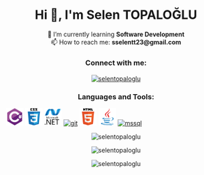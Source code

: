 <h1 align="center">Hi 👋, I'm Selen TOPALOĞLU</h1>

<p align="center">
  🌱 I’m currently learning <b>Software Development</b><br>
  📫 How to reach me: <b>sselentt23@gmail.com</b>
</p>

<h3 align="center">Connect with me:</h3>
<p align="center">
  <a href="https://linkedin.com/in/selen-topaloğlu-a1484a207" target="blank">
    <img align="center" src="https://raw.githubusercontent.com/rahuldkjain/github-profile-readme-generator/master/src/images/icons/Social/linked-in-alt.svg" alt="selentopaloglu" height="30" width="40" />
  </a>
</p>

<h3 align="center">Languages and Tools:</h3>
<p align="center">
  
  <a href="https://www.w3schools.com/cs/" target="_blank" rel="noreferrer"><img src="https://raw.githubusercontent.com/devicons/devicon/master/icons/csharp/csharp-original.svg" alt="csharp" width="40" height="40"/></a>
  <a href="https://www.w3schools.com/css/" target="_blank" rel="noreferrer"><img src="https://raw.githubusercontent.com/devicons/devicon/master/icons/css3/css3-original-wordmark.svg" alt="css3" width="40" height="40"/></a>
  <a href="https://dotnet.microsoft.com/" target="_blank" rel="noreferrer"><img src="https://raw.githubusercontent.com/devicons/devicon/master/icons/dot-net/dot-net-original-wordmark.svg" alt="dotnet" width="40" height="40"/></a>
  <a href="https://git-scm.com/" target="_blank" rel="noreferrer"><img src="https://www.vectorlogo.zone/logos/git-scm/git-scm-icon.svg" alt="git" width="40" height="40"/></a>
  <a href="https://www.w3.org/html/" target="_blank" rel="noreferrer"><img src="https://raw.githubusercontent.com/devicons/devicon/master/icons/html5/html5-original-wordmark.svg" alt="html5" width="40" height="40"/></a>
  <a href="https://www.java.com" target="_blank" rel="noreferrer"><img src="https://raw.githubusercontent.com/devicons/devicon/master/icons/java/java-original.svg" alt="java" width="40" height="40"/></a>
  <a href="https://www.microsoft.com/en-us/sql-server" target="_blank" rel="noreferrer"><img src="https://www.svgrepo.com/show/303229/microsoft-sql-server-logo.svg" alt="mssql" width="40" height="40"/></a>
</p>


<p align="center">
  <img src="https://github-readme-stats.vercel.app/api/top-langs?username=Sselentt&show_icons=true&locale=en&layout=compact" alt="selentopaloglu" />
</p>

<p align="center">
  <img src="https://github-readme-stats.vercel.app/api?username=Sselentt&show_icons=true&locale=en" alt="selentopaloglu" />
</p>

<p align="center">
  <img src="https://github-readme-streak-stats.herokuapp.com/?user=Sselentt&" alt="selentopaloglu" />
</p>
